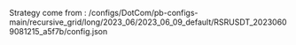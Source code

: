 Strategy come from : /configs/DotCom/pb-configs-main/recursive_grid/long/2023_06/2023_06_09_default/RSRUSDT_20230609081215_a5f7b/config.json